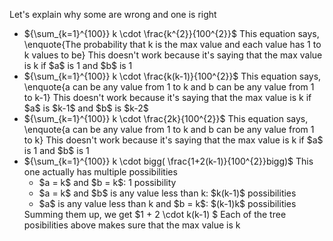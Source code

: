 Let's explain why some are wrong and one is right

<ul>
<li> ${\sum_{k=1}^{100}} k \cdot \frac{k^{2}}{100^{2}}$ 
This equation says, \enquote{The probability that k is the max value and each value has 1 to k values to be} 
This doesn't work because it's saying that the max value is k if $a$ is 1 and $b$ is 1
<li> ${\sum_{k=1}^{100}} k \cdot \frac{k(k-1)}{100^{2}}$
This equation says, \enquote{a can be any value from 1 to k and b can be any value from 1 to k-1} 
This doesn't work because it's saying that the max value is k if $a$ is $k-1$ and $b$ is $k-2$
<li> ${\sum_{k=1}^{100}} k \cdot \frac{2k}{100^{2}}$ 
This equation says, \enquote{a can be any value from 1 to k and b can be any value from 1 to k} 
This doesn't work because it's saying that the max value is k if $a$ is 1 and $b$ is 1
<li> ${\sum_{k=1}^{100}} k \cdot bigg( \frac{1+2(k-1)}{100^{2}}bigg)$ 
This one actually has multiple possibilities
<ul>
<li> $a = k$ and $b = k$: 1 possibility
<li> $a = k$ and $b$ is any value less than k: $k(k-1)$ possibilities
<li> $a$ is any value less than k and $b = k$: $(k-1)k$ possibilities
</ul>
Summing them up, we get $1 + 2 \cdot k(k-1) $ 
Each of the tree posibilities above makes sure that the max value is k
</ul>
